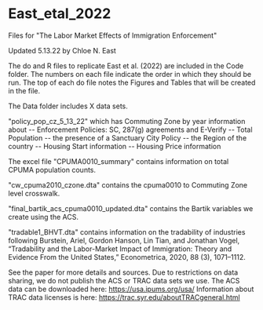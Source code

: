# East_etal_2022

Files for "The Labor Market Effects of Immigration Enforcement"

Updated 5.13.22 by Chloe N. East

The do and R files to replicate East et al. (2022) are included in the Code folder. The numbers on each file indicate the order in which they should be run. The top of each do file notes the Figures and Tables that will be created in the file.

The Data folder includes X data sets. 

"policy_pop_cz_5_13_22" which has Commuting Zone by year information about 
-- Enforcement Policies: SC, 287(g) agreements and E-Verify
-- Total Population 
-- the presence of a Sanctuary City Policy
-- the Region of the country
-- Housing Start information 
-- Housing Price information 

The excel file "CPUMA0010_summary" contains information on total CPUMA population counts. 

"cw_cpuma2010_czone.dta" contains the cpuma0010 to Commuting Zone level crosswalk. 

"final_bartik_acs_cpuma0010_updated.dta" contains the Bartik variables we create using the ACS. 

"tradable1_BHVT.dta" contains information on the tradability of industries following Burstein, Ariel, Gordon Hanson, Lin Tian, and Jonathan Vogel, “Tradability and the Labor-Market Impact of Immigration: Theory and Evidence From the United States,” Econometrica, 2020, 88 (3), 1071–1112.

See the paper for more details and sources. Due to restrictions on data sharing, we do not publish the ACS or TRAC data sets we use. The ACS data can be downloaded here: https://usa.ipums.org/usa/ Information about TRAC data licenses is here: https://trac.syr.edu/aboutTRACgeneral.html
